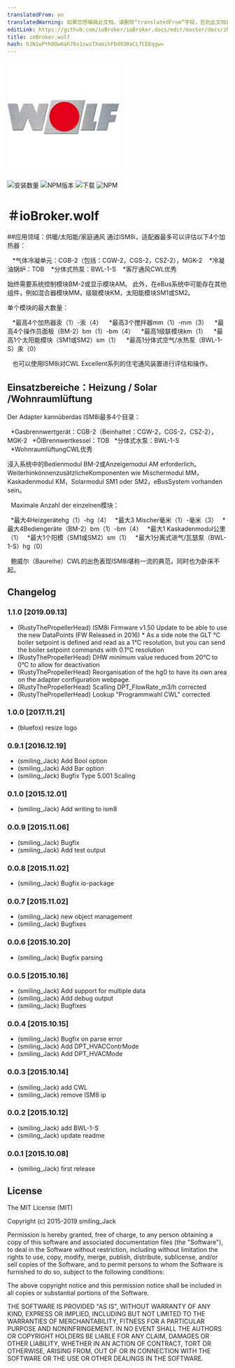 ```yaml
---
translatedFrom: en
translatedWarning: 如果您想编辑此文档，请删除“translatedFrom”字段，否则此文档将再次自动翻译
editLink: https://github.com/ioBroker/ioBroker.docs/edit/master/docs/zh-cn/adapterref/iobroker.wolf/README.md
title: ioBroker.wolf
hash: hJN1wPthOOw6ah76o1cwsTXamihFDd930aCLfCEEqgw=
---
```

![商标](../../../en/adapterref/iobroker.wolf/admin/wolf_logo.png)

![安装数量](http://iobroker.live/badges/wolf-stable.svg)
![NPM版本](http://img.shields.io/npm/v/iobroker.wolf.svg)
![下载](https://img.shields.io/npm/dm/iobroker.wolf.svg)
![NPM](https://nodei.co/npm/iobroker.wolf.png?downloads=true)

＃ioBroker.wolf
======================

##应用领域：供暖/太阳能/家庭通风
通过ISM8i，适配器最多可以评估以下4个加热器：

   *气体冷凝单元：CGB-2（包括：CGW-2，CGS-2，CSZ-2），MGK-2
   *冷凝油锅炉：TOB
   *分体式热泵：BWL-1-S
   *客厅通风CWL优秀

始终需要系统控制模块BM-2或显示模块AM。
此外，在eBus系统中可能存在其他组件，例如混合器模块MM，级联模块KM，太阳能模块SM1或SM2。

单个模块的最大数量：

   *最高4个加热器汞（1）-汞（4）
   *最高3个搅拌器mm（1）-mm（3）
   *最高4个操作员面板（BM-2）bm（1）-bm（4）
   *最高1级联模块km（1）
   *最高1个太阳能模块（SM1或SM2）sm（1）
   *最高1分体式空气/水热泵（BWL-1-S）汞（0）

   也可以使用ISM8i对CWL Excellent系列的住宅通风装置进行评估和操作。

## Einsatzbereiche：Heizung / Solar /Wohnraumlüftung
Der Adapter kannüberdas ISM8i最多4个目录：

  *Gasbrennwertgerät：CGB-2（Beinhaltet：CGW-2，CGS-2，CSZ-2），MGK-2
  *ÖlBrennwertkessel：TOB
  *分体式水泵：BWL-1-S
  *WohnraumlüftungCWL优秀

浸入系统中的Bedienmodul BM-2或Anzeigemodul AM erforderlich。
WeiterhinkönnenzusätzlicheKomponenten wie Mischermodul MM，Kaskadenmodul KM，Solarmodul SM1 oder SM2，eBusSystem vorhanden sein。

  Maximale Anzahl der einzelnen模块：

  *最大4Heizgerätehg（1）-hg（4）
  *最大3 Mischer毫米（1）-毫米（3）
  *最大4Bediengeräte（BM-2）bm（1）-bm（4）
  *最大1 Kaskadenmodul公里（1）
  *最大1个阳模（SM1或SM2）sm（1）
  *最大1分离式进气/瓦瑟泵（BWL-1-S）hg（0）

  鲍威尔（Baureihe）CWL的出色表现ISM8i堪称一流的典范，同时也为卧床不起。

## Changelog
### 1.1.0 [2019.09.13]
* (RustyThePropellerHead) ISM8i Firmware v1.50 Update to be able to use the new DataPoints (FW Released in 2016)
                          * As a side note the GLT °C boiler setpoint is defined and read as a 1°C resolution, but you can send the boiler setpoint commands with 0.1°C resolution
* (RustyThePropellerHead) DHW minimum value reduced from 20°C to 0°C to allow for deactivation                          
* (RustyThePropellerHead) Reorganisation of the hg0 to have its own area on the adapter configuration webpage.
* (RustyThePropellerHead) Scalling DPT_FlowRate_m3/h corrected
* (RustyThePropellerHead) Lookup "Programmwahl CWL" corrected

### 1.0.0 [2017.11.21]
* (bluefox) resize logo

### 0.9.1 [2016.12.19]
* (smiling_Jack) Add Bool option
* (smiling_Jack) Add Bar option
* (smiling_Jack) Bugfix Type 5.001 Scaling 

### 0.1.0 [2015.12.01]
* (smiling_Jack) Add writing to ism8

### 0.0.9 [2015.11.06]
* (smiling_Jack) Bugfix
* (smiling_Jack) Add test output

### 0.0.8 [2015.11.02]
* (smiling_Jack) Bugfix io-package

### 0.0.7 [2015.11.02]
* (smiling_Jack) new object management
* (smiling_Jack) Bugfixes

### 0.0.6 [2015.10.20]
* (smiling_Jack) Bugfix parsing

### 0.0.5 [2015.10.16]
* (smiling_Jack) Add support for multiple data
* (smiling_Jack) Add debug output 
* (smiling_Jack) Bugfixes

### 0.0.4 [2015.10.15]
* (smiling_Jack) Bugfix on parse error
* (smiling_Jack) Add DPT_HVACContrMode
* (smiling_Jack) Add DPT_HVACMode

### 0.0.3 [2015.10.14]
* (smiling_Jack) add CWL
* (smiling_Jack) remove ISM8 ip

### 0.0.2 [2015.10.12]
* (smiling_Jack) add BWL-1-S
* (smiling_Jack) update readme

### 0.0.1 [2015.10.08]
* (smiling_Jack) first release

## License

The MIT License (MIT)

Copyright (c) 2015-2019 smiling_Jack

Permission is hereby granted, free of charge, to any person obtaining a copy of this software and associated documentation files (the "Software"), to deal in the Software without restriction, including without limitation the rights to use, copy, modify, merge, publish, distribute, sublicense, and/or sell copies of the Software, and to permit persons to whom the Software is furnished to do so, subject to the following conditions:

The above copyright notice and this permission notice shall be included in all copies or substantial portions of the Software.

THE SOFTWARE IS PROVIDED "AS IS", WITHOUT WARRANTY OF ANY KIND, EXPRESS OR IMPLIED, INCLUDING BUT NOT LIMITED TO THE WARRANTIES OF MERCHANTABILITY, FITNESS FOR A PARTICULAR PURPOSE AND NONINFRINGEMENT. IN NO EVENT SHALL THE AUTHORS OR COPYRIGHT HOLDERS BE LIABLE FOR ANY CLAIM, DAMAGES OR OTHER LIABILITY, WHETHER IN AN ACTION OF CONTRACT, TORT OR OTHERWISE, ARISING FROM, OUT OF OR IN CONNECTION WITH THE SOFTWARE OR THE USE OR OTHER DEALINGS IN THE SOFTWARE.